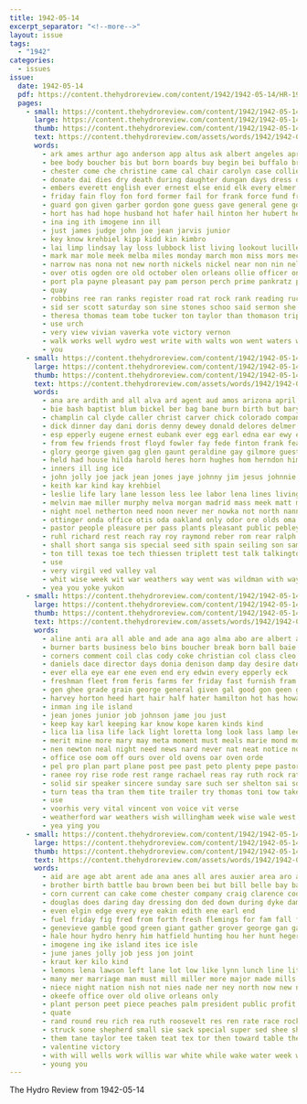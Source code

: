 ```yaml
---
title: 1942-05-14
excerpt_separator: "<!--more-->"
layout: issue
tags:
  - "1942"
categories:
  - issues
issue:
  date: 1942-05-14
  pdf: https://content.thehydroreview.com/content/1942/1942-05-14/HR-1942-05-14.pdf
  pages:
    - small: https://content.thehydroreview.com/content/1942/1942-05-14/small/HR-1942-05-14-01.jpg
      large: https://content.thehydroreview.com/content/1942/1942-05-14/large/HR-1942-05-14-01.jpg
      thumb: https://content.thehydroreview.com/content/1942/1942-05-14/thumbnails/HR-1942-05-14-01.jpg
      text: https://content.thehydroreview.com/assets/words/1942/1942-05-14/HR-1942-05-14-01.txt
      words:
        - ark ames arthur ago anderson app altus ask albert angeles april all are and asi anim adrian adams adkins army alpha algiers ager
        - bee body boucher bis but born boards buy begin bei buffalo brown butler bradley below both bible best brother boy brothers bennie bottom boise business big barber box bell billy bone bette browne bitten been burton bers back bandy bright bonds bank bos bow bomber boys
        - chester come che christine came cal chair carolyn case collier chamber cold cast chan christian culvert college city close cream conn can chi captain carruth campbell crissman car clinton class carmen child church coffee christ colony cecil childs crew
        - donate dai dies dry death during daughter dungan days dress door daughters dumas dan dinner detweiler day douglas dickey
        - embers everett english ever ernest else enid elk every elmer enyart even edge eader end
        - friday fain floy fon ford former fail for frank force fund frances from field fish frost friends far few fort felton first
        - guard gon given garber gordon gone guess gave general gene goods gourd grain grant grade guy griffin gowen glass gates grandson garland getting ghering
        - hort has had hope husband hot hafer hail hinton her hubert held hand heard hayes hed henke hay hopewell hardware home hails hop hughes hatfield hurt howard heger hicks husbands hydro henry hedge high heres
        - ina ing ith imogene inn ill
        - just james judge john joe jean jarvis junior
        - key know krehbiel kipp kidd kin kimbro
        - lai limp lindsay lay loss lubbock list living lookout lucille lake lakes louise live leonard lloyd look lowe los lie loretta last lax lahoma lura less letter lee lit later learned light lawrence long
        - mark mar mole meek melba miles monday march mon miss mors mechanic matter more maurice mat men master mer marriage marshall majors may mamie murray mccown many mis mers moore miner made max moths major most mcdown
        - narrow nas nona not new north nickels nickel near non nin nell nims nephew noel news now norman night
        - over otis ogden ore old october olen orleans ollie officer only
        - port pla payne pleasant pay pam person perch prime pankratz pretty phi prom place precious paul prichard plane painting people paper packard persons phyllis
        - quay
        - robbins ree ran ranks register road rat rock rank reading ruckman rece raymond rice roy riding russell
        - sid ser scott saturday son sine stones schoo said sermon she shows sons stone smith seems sugar sines state schroder seed sergeant sea santa storm sell sister scripture station ship store second stamps soon special school slagell sunday small san seri sill service struck schantz sat south
        - theresa thomas team tobe tucker ton taylor than thomason trip tindel taken toward thing them too tea troy thurs test ten tour tick tur thunder thi tah triplett texas the ted tech
        - use urch
        - very view vivian vaverka vote victory vernon
        - walk works well wydro west write with walts won went waters weathers worm will wells wash wing wallace wie why wik wyatt worms war work wit wade week world weather while weatherford weeks wind wil window worth wheel was working
        - you
    - small: https://content.thehydroreview.com/content/1942/1942-05-14/small/HR-1942-05-14-02.jpg
      large: https://content.thehydroreview.com/content/1942/1942-05-14/large/HR-1942-05-14-02.jpg
      thumb: https://content.thehydroreview.com/content/1942/1942-05-14/thumbnails/HR-1942-05-14-02.jpg
      text: https://content.thehydroreview.com/assets/words/1942/1942-05-14/HR-1942-05-14-02.txt
      words:
        - ana are ardith and all alva ard agent aud amos arizona april alford appleman addi abe
        - bie bash baptist blum bickel ber bag bane burn birth but bary blough brew backs bickell best bors ball billy barr bethel bewley bond business bast boyles biss boyd burden boy bill brewer back bet been burgman bennett
        - champlin cal clyde caller christ carver chick colorado company course carman cream cox cine carl clair comes canyon cedar crawford come cook can clara carolyn cloninger curtis cash cast circle carney certain church chet carry city charles chaples came call
        - dick dinner day dani doris denny dewey donald delores delmer daily della dale does debate days demand doh ditmore daughter duty deal dock daughters
        - esp epperly eugene ernest eubank ever egg earl edna ear ewy enter eld end easy esther emery ent elvis ente
        - from few friends frost floyd fowler fay fede finton frank feast fuss farm forty folsom faith folks full fuel flowers for friday first frankie frida fred fey fast fam
        - glory george given gag glen gaunt geraldine gay gilmore guest goods gregg gas glad grand goldie geary gave
        - held had house hilda harold heres horn hughes hom herndon him hydro health hour ham heart harry happy hendrix hope hudson home high henry howard her has hardin honor helen
        - inners ill ing ice
        - john jolly joe jack jean jones jaye johnny jim jesus johnnie jackie joint jake june janes joves joy jerry
        - keith kar kind kay krehbiel
        - leslie life lary lane lesson less lee labor lena lines living lucile lucious loy lawton ley lake lucille love lizzie left let low laden lewis luke liem lindsay little last lawrence looke levi light lewellen lou loui
        - melvin mae miller murphy melva morgan madrid mass meek matt monday min mccorkle mean martha morn money mil mcfarlin mefford members marshall martin mann marion murray mee miss more morning man may mark made maynard mary monda many minnie
        - night noel netherton need noon never ner nowka not north nannie news
        - ottinger onda office otis oda oakland only odor ore olds oma ong oscar owen olevia old owens oak
        - pastor people pleasure per pass plants pleasant public pebley past par pells pol pledge pitzer present payne pankratz person pay purchase peoples prayer pigg peggy plane
        - ruhl richard rest reach ray roy raymond reber rom rear ralph randolph rue rob robertson room row regular rey rowland
        - shall short sanga sis special seed sith spain seiling son sam schmidt supper such schultz season sin samples simpson sund sheer selling spies smith she solo sunday smart south store style sie sharry service scott strong sons slemp sens saturday senter sun sister sylvester stutzman small school schantz sutton sum sugar switzer sat save sunda
        - ton till texas toe tech thiessen triplett test talk talkington ten trucks them ted thomason tucson tickel than too tune trip toward thomas taken the take thompson
        - use
        - very virgil ved valley val
        - whit wise week wit war weathers way went was wildman with wayne will won ward work wine waters williams words white while wells william willing winter
        - yea you yoke yukon
    - small: https://content.thehydroreview.com/content/1942/1942-05-14/small/HR-1942-05-14-03.jpg
      large: https://content.thehydroreview.com/content/1942/1942-05-14/large/HR-1942-05-14-03.jpg
      thumb: https://content.thehydroreview.com/content/1942/1942-05-14/thumbnails/HR-1942-05-14-03.jpg
      text: https://content.thehydroreview.com/assets/words/1942/1942-05-14/HR-1942-05-14-03.txt
      words:
        - aline anti ara all able and ade ana ago alma abo are albert ave aga aim ard agi ann aime athan ace art
        - burner barts business belo bins boucher break born ball baie boa belts bord back begin best bernardine barack buy but been better bie basher burns brow bell book baby browne both basket betty bible brewer burge brunette
        - corners comment coil clas cody coke christian col class cleo champlin claude company card close crosswhite clifford church city can con charles came comes clinton chick clase canyon core chang cool channell call cant cools carruth cop cords copper care come chic counsel coffee
        - daniels dace director days donia denison damp day desire date dungan dean daily duke daughter dale
        - ever ella eye ear ene even end ery edwin every epperly eck
        - freshman fleet from feris farms fer friday fast furnish fram for fine first fest fade felt favorite fall fill floor far fea faint frank fitting
        - gen ghee grade grain george general given gal good gon geen gatlin ger game givens
        - harvey horton heed hart hair half hater hamilton hot has howard hole honesty her hie hard hydro hand hobby homes had harper holderman how han hopes haves home hay harry hus
        - inman ing ile island
        - jean jones junior job johnson jame jou just
        - keep kay karl keeping kar know kope karen kinds kind
        - lica lia lisa life lack light loretta long look lass lamp lee les lad low last lines little lemon lunch larger louise lula leon
        - merit mine more mary may meta moment must meals marie mond morning monday made means mach main most mores miss marshall market morale mapa many mccool majors mene
        - nen newton neal night need news nard never nat neat notice noor needs now nel nees noon nee not nations ner nickel niehues north new nie
        - office ose oom off ours over old ovens oar oven orde
        - pel pro plan part plane post pee past peto plenty pepe pastor parent phyllis people pleasure path proud pete pie present pall pat per pearl plants plate pease pies power proven public pickup
        - ranee roy rise rode rest range rachael reas ray ruth rock rate rozell roig russe road rail run rat roberts rita remedies
        - solid sir speaker sincere sunday sare such ser shelton sai soe sleep special schools small sly supper school space study stand sales staples seth she steel sale see season shorter shook shall son shee seed schooling shipp supple stove stamp surface stafford summer sine sony six saturday scarce second smith sack service sines sur
        - turn teas tha tran them tite trailer try thomas toni tow take taman thal tures tee tak town thee times teacher tec toby then the too
        - use
        - voorhis very vital vincent von voice vit verse
        - weatherford war weathers wish willingham week wise wale west worth white why welding wart was warren went warm working will western ways wort way want work with well weck wan water
        - yea ying you
    - small: https://content.thehydroreview.com/content/1942/1942-05-14/small/HR-1942-05-14-04.jpg
      large: https://content.thehydroreview.com/content/1942/1942-05-14/large/HR-1942-05-14-04.jpg
      thumb: https://content.thehydroreview.com/content/1942/1942-05-14/thumbnails/HR-1942-05-14-04.jpg
      text: https://content.thehydroreview.com/assets/words/1942/1942-05-14/HR-1942-05-14-04.txt
      words:
        - aid are age abt arent ade ana anes all ares auxier area aro alsup ather and america
        - brother birth battle bau brown been bei but bill belle bay baptist box bag best beans both buggy bone baby bars
        - corn current can cake come chester company craig clarence cook carruth cote corner county cheek cost card city coupe con caddo clovis crystal comp capa carry canning comes came
        - douglas does daring day dressing don ded down during dyke dam davis drop days duty dry dennis due desire
        - even elgin edge every eye eakin edith ene earl end
        - fuel friday fig fred from forth fresh flemings for fam fall fancy former full fikes farm flowers front first
        - genevieve gamble good green giant gather grover george gan gaa gener groom gran gas gloria given grana gar gold grand gardner guest guess gon glass
        - hale hour hydro henry him hatfield hunting hou her hunt heger had how horse hamm harmony head hue home henke hing hardware herbert
        - imogene ing ike island ites ice isle
        - june janes jolly job jess jon joint
        - kraut ker kilo kind
        - lemons lena lawson left lane lot low like lynn lunch line lit lead laundry lake level lon
        - many mer marriage man must mill miller more major made mills miss monday may marline much milton moore marvin
        - niece night nation nish not nies nade ner ney north now new needs
        - okeefe office over old olive orleans only
        - plant person peet piece peaches palm president public profit pay present pot parker pas place peter pen phon peg pam pool pany pastor per pounds por pound proctor pile power post peak part people pork pick past
        - quate
        - rand round reu rich rea ruth roosevelt res ren rate race rock river reno rine rega
        - struck sone shepherd small sie sack special super sed shee shure second sac swiggart shall supply saturday size soon states sea smooth sund start square sale said ser sturgeon store service say swift station sell she steel stange seek sugar slow salvage see soap salad silk sunday
        - them tane taylor tee taken teat tex tor then toward table the tian tock track tree terry tec takes tain telling thi thet times too ted
        - valentine victory
        - with will wells work willis war white while wake water week wilson world well weaver way was weatherford working works wright
        - young you
---
```


The Hydro Review from 1942-05-14

<!--more-->

